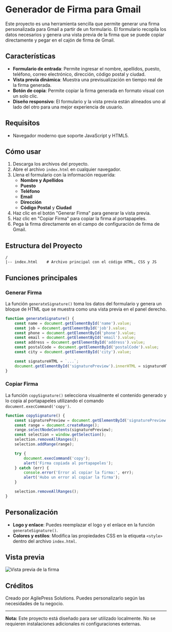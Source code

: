 # Generador de Firma para Gmail

Este proyecto es una herramienta sencilla que permite generar una firma personalizada para Gmail a partir de un formulario. El formulario recopila los datos necesarios y genera una vista previa de la firma que se puede copiar directamente y pegar en el cajón de firma de Gmail.

## Características

- **Formulario de entrada**: Permite ingresar el nombre, apellidos, puesto, teléfono, correo electrónico, dirección, código postal y ciudad.
- **Vista previa dinámica**: Muestra una previsualización en tiempo real de la firma generada.
- **Botón de copia**: Permite copiar la firma generada en formato visual con un solo clic.
- **Diseño responsivo**: El formulario y la vista previa están alineados uno al lado del otro para una mejor experiencia de usuario.

## Requisitos

- Navegador moderno que soporte JavaScript y HTML5.

## Cómo usar

1. Descarga los archivos del proyecto.
2. Abre el archivo `index.html` en cualquier navegador.
3. Llena el formulario con la información requerida:
   - **Nombre y Apellidos**
   - **Puesto**
   - **Teléfono**
   - **Email**
   - **Dirección**
   - **Código Postal** y **Ciudad**
4. Haz clic en el botón "Generar Firma" para generar la vista previa.
5. Haz clic en "Copiar Firma" para copiar la firma al portapapeles.
6. Pega la firma directamente en el campo de configuración de firma de Gmail.

## Estructura del Proyecto

```
/
|-- index.html    # Archivo principal con el código HTML, CSS y JS
```

## Funciones principales

### Generar Firma

La función `generateSignature()` toma los datos del formulario y genera un bloque de HTML que se muestra como una vista previa en el panel derecho.

```javascript
function generateSignature() {
    const name = document.getElementById('name').value;
    const job = document.getElementById('job').value;
    const phone = document.getElementById('phone').value;
    const email = document.getElementById('email').value;
    const address = document.getElementById('address').value;
    const postalCode = document.getElementById('postalCode').value;
    const city = document.getElementById('city').value;

    const signatureHTML = `...`;
    document.getElementById('signaturePreview').innerHTML = signatureHTML;
}
```

### Copiar Firma

La función `copySignature()` selecciona visualmente el contenido generado y lo copia al portapapeles utilizando el comando `document.execCommand('copy')`.

```javascript
function copySignature() {
    const signaturePreview = document.getElementById('signaturePreview');
    const range = document.createRange();
    range.selectNodeContents(signaturePreview);
    const selection = window.getSelection();
    selection.removeAllRanges();
    selection.addRange(range);

    try {
        document.execCommand('copy');
        alert('Firma copiada al portapapeles');
    } catch (err) {
        console.error('Error al copiar la firma:', err);
        alert('Hubo un error al copiar la firma');
    }

    selection.removeAllRanges();
}
```

## Personalización

- **Logo y enlace**: Puedes reemplazar el logo y el enlace en la función `generateSignature()`.
- **Colores y estilos**: Modifica las propiedades CSS en la etiqueta `<style>` dentro del archivo `index.html`.

## Vista previa

![Vista previa de la firma](https://via.placeholder.com/700x400.png?text=Generador+de+Firma+Preview)

## Créditos

Creado por AgilePress Solutions. Puedes personalizarlo según las necesidades de tu negocio.

---

**Nota:** Este proyecto está diseñado para ser utilizado localmente. No se requieren instalaciones adicionales ni configuraciones externas.
